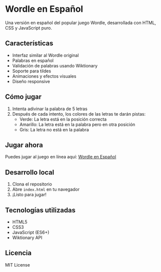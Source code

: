 # Wordle en Español

Una versión en español del popular juego Wordle, desarrollada con HTML, CSS y JavaScript puro.

## Características

- Interfaz similar al Wordle original
- Palabras en español
- Validación de palabras usando Wiktionary
- Soporte para tildes
- Animaciones y efectos visuales
- Diseño responsive

## Cómo jugar

1. Intenta adivinar la palabra de 5 letras
2. Después de cada intento, los colores de las letras te darán pistas:
   - Verde: La letra está en la posición correcta
   - Amarillo: La letra está en la palabra pero en otra posición
   - Gris: La letra no está en la palabra

## Jugar ahora

Puedes jugar al juego en línea aquí: [Wordle en Español](https://ariasnico.github.io/WordleSpanish)

## Desarrollo local

1. Clona el repositorio
2. Abre `index.html` en tu navegador
3. ¡Listo para jugar!

## Tecnologías utilizadas

- HTML5
- CSS3
- JavaScript (ES6+)
- Wiktionary API

## Licencia

MIT License 